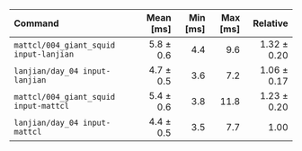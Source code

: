 | Command | Mean [ms] | Min [ms] | Max [ms] | Relative |
|:---|---:|---:|---:|---:|
| `mattcl/004_giant_squid input-lanjian` | 5.8 ± 0.6 | 4.4 | 9.6 | 1.32 ± 0.20 |
| `lanjian/day_04 input-lanjian` | 4.7 ± 0.5 | 3.6 | 7.2 | 1.06 ± 0.17 |
| `mattcl/004_giant_squid input-mattcl` | 5.4 ± 0.6 | 3.8 | 11.8 | 1.23 ± 0.20 |
| `lanjian/day_04 input-mattcl` | 4.4 ± 0.5 | 3.5 | 7.7 | 1.00 |
